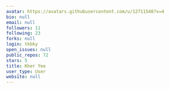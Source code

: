 ```yaml
---
avatar: https://avatars.githubusercontent.com/u/12711548?v=4
bio: null
email: null
followers: 11
following: 23
forks: null
login: tkbky
open_issues: null
public_repos: 72
stars: 5
title: Kher Yee
user_type: User
website: null
---
```

